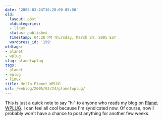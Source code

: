 ```yaml
---
date: '2005-03-24T16:28:00-05:00'
old:
  layout: post
  oldcategories:
  - linux
  status: published
  timestamp: 04:28 PM Thursday, March 24, 2005 EST
  wordpress_id: '199'
oldtags:
- planet
- wplug
slug: planetwplug
tags:
- planet
- wplug
- linux
title: Hello Planet WPLUG
url: /weblog/2005/03/24/planetwplug/
---
```


This is just a quick note to say "hi" to anyone who reads my blog on [Planet WPLUG](http://wm-eddie.info/planet/).  I can feel all cool because I'm syndicated now.  Of course, now I probably won't have a chance to post anything for another few weeks.